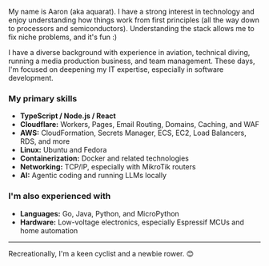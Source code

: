 My name is Aaron (aka aquarat). I have a strong interest in technology and enjoy understanding how things work from first principles (all the way down to processors and semiconductors). Understanding the stack allows me to fix niche problems, and it's fun :) 

I have a diverse background with experience in aviation, technical diving, running a media production business, and team management. These days, I'm focused on deepening my IT expertise, especially in software development.

### My primary skills 

*   **TypeScript / Node.js / React**
*   **Cloudflare:** Workers, Pages, Email Routing, Domains, Caching, and WAF
*   **AWS:** CloudFormation, Secrets Manager, ECS, EC2, Load Balancers, RDS, and more
*   **Linux:** Ubuntu and Fedora
*   **Containerization:** Docker and related technologies
*   **Networking:** TCP/IP, especially with MikroTik routers
*   **AI:** Agentic coding and running LLMs locally

### I'm also experienced with

*   **Languages:** Go, Java, Python, and MicroPython
*   **Hardware:** Low-voltage electronics, especially Espressif MCUs and home automation

---

Recreationally, I'm a keen cyclist and a newbie rower. 😊
